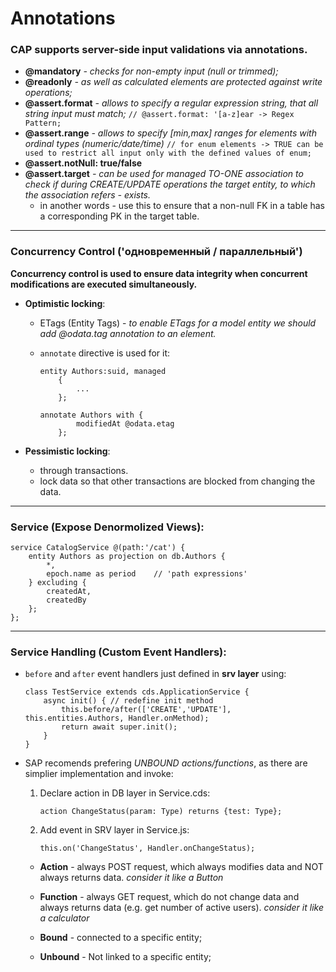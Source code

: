 # Annotations
### CAP supports server-side input validations via annotations.

- **@mandatory** *- checks for non-empty input (null or trimmed);*
- **@readonly** *- as well as calculated elements are protected against write operations;*
- **@assert.format** *- allows to specify a regular expression string, that all string input must match;* 
`// @assert.format: '[a-z]ear -> Regex Pattern;`
- **@assert.range** *- allows to specify [min,max] ranges for elements with ordinal types (numeric/date/time)* 
`// for enum elements -> TRUE can be used to restrict all input only with the defined values of enum;`
- **@assert.notNull: true/false**
- **@assert.target** *- can be used for managed TO-ONE association to check if during CREATE/UPDATE operations the target entity, to which the association refers - exists.*
    * in another words - use this to ensure that a non-null FK in a table has a corresponding PK in the target table.

----------------------------------------------------------------------------------

### Concurrency Control ('одновременный / параллельный') 
    
**Concurrency control is used to ensure data integrity when concurrent modifications are executed simultaneously.**

 - **Optimistic locking**:
    - ETags (Entity Tags) - *to enable ETags for a model entity we should add @odata.tag annotation to an element.*
    * `annotate` directive is used for it:
    
        ```
        entity Authors:suid, managed 
            {
                ...
            };
        ```

        ```
        annotate Authors with {
                modifiedAt @odata.etag
            };
        ```

 - **Pessimistic locking**:
    - through transactions. 
    - lock data so that other transactions are blocked from changing the data.

-----------------------------------------------------------------------------------

### Service (Expose Denormolized Views):
    
    service CatalogService @(path:'/cat') {
        entity Authors as projection on db.Authors {
            *,
            epoch.name as period    // 'path expressions'
        } excluding {
            createdAt,
            createdBy
        };
    };

------------------------------------------------------------------------------------

### Service Handling (Custom Event Handlers):

- `before` and `after` event handlers just defined in **srv layer** using:

    ```
    class TestService extends cds.ApplicationService {
        async init() { // redefine init method
            this.before/after(['CREATE','UPDATE'], this.entities.Authors, Handler.onMethod);
            return await super.init();
        }
    }
    ```

- SAP recomends prefering *UNBOUND actions/functions*, as there are simplier implementation and invoke:
    
    1. Declare action in DB layer in Service.cds:
        
        `action ChangeStatus(param: Type) returns {test: Type};`

    2. Add event in SRV layer in Service.js:

        `this.on('ChangeStatus', Handler.onChangeStatus);`

    * **Action** - always POST request, which always modifies data and NOT always returns data. *consider it like a Button*
    * **Function** - always GET request, which do not change data and always returns data (e.g. get number of active users). *consider it like a calculator*

    * **Bound** - connected to a specific entity;
    * **Unbound** - Not linked to a specific entity;